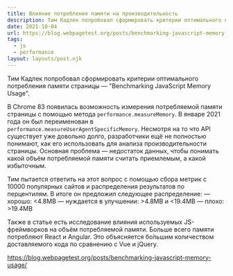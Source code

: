```yaml
---
title: Влияние потребления памяти на производительность
description: Тим Кадлек попробовал сформировать критерии оптимального потребления памяти страницы
date: 2021-10-04
url: https://blog.webpagetest.org/posts/benchmarking-javascript-memory-usage/
tags:
  - js
  - performance
layout: layouts/post.njk
---
```

Тим Кадлек попробовал сформировать критерии оптимального потребления памяти страницы — "Benchmarking JavaScript Memory Usage".

В Chrome 83 появилась возможность измерения потребляемой памяти страницы с помощью метода `performance.measureMemory`. В январе 2021 года он был переименован в `performance.measureUserAgentSpecificMemory`. Несмотря на то что API существует уже довольно долго, разработчики ещё не полностью понимают, как его использовать для анализа производительности страницы. Основная проблема — недостаток данных, чтобы понимать какой объём потребляемой памяти считать приемлемым, а какой избыточным.

Тим пытается ответить на этот вопрос с помощью сбора метрик с 10000 популярных сайтов и распределения результатов по перцентилям. В итоге он предложил следующее распределение:
— хорошо: <4.8MB
— нуждается в улучшении: >4.8MB и <19.4MB
— плохо: >19.4MB

Также в статье есть исследование влияния используемых JS-фреймворков на объём потребляемой памяти. Больше всего памяти потребляют React и Angular. Это объясняется бо́льшим количеством доставляемого кода по сравнению с Vue и jQuery.

https://blog.webpagetest.org/posts/benchmarking-javascript-memory-usage/
